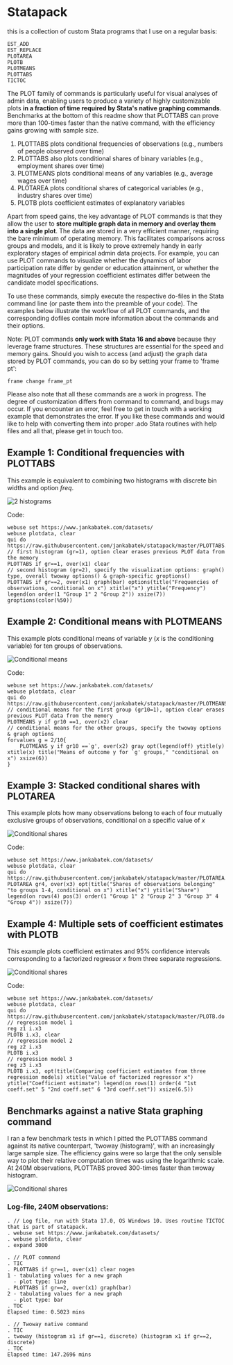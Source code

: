 # Statapack

this is a collection of custom Stata programs that I use on a regular basis:

    EST_ADD
    EST_REPLACE
    PLOTAREA
    PLOTB 
    PLOTMEANS
    PLOTTABS
    TICTOC

The PLOT family of commands is particularly useful for visual analyses of admin data, enabling users to produce a variety of highly customizable plots **in a fraction of time required by Stata's native graphing commands**. Benchmarks at the bottom of this readme show that PLOTTABS can prove more than 100-times faster than the native command, with the efficiency gains growing with sample size. 
  
1. PLOTTABS plots conditional frequencies of observations (e.g., numbers of people observed over time)
2. PLOTTABS also plots conditional shares of binary variables (e.g., employment shares over time)
3. PLOTMEANS plots conditional means of any variables (e.g., average wages over time)
4. PLOTAREA plots conditional shares of categorical variables (e.g., industry shares over time)
5. PLOTB plots coefficient estimates of explanatory variables

Apart from speed gains, the key advantage of PLOT commands is that they allow the user to **store multiple graph data in memory and overlay them into a single plot**. The data are stored in a very efficient manner, requiring the bare minimum of operating memory. This facilitates comparisons across groups and models, and it is likely to prove extremely handy in early exploratory stages of empirical admin data projects. For example, you can use PLOT commands to visualize whether the dynamics of labor participation rate differ by gender or education attainment, or whether the magnitudes of your regression coefficient estimates differ between the candidate model specifications. 

To use these commands, simply execute the respective do-files in the Stata command line (or paste them into the preamble of your code). The examples below illustrate the workflow of all PLOT commands, and the corresponding dofiles contain more information about the commands and their options.  

Note: PLOT commands **only work with Stata 16 and above** because they leverage frame structures. These structures are essential for the speed and memory gains. Should you wish to access (and adjust) the graph data stored by PLOT commands, you can do so by setting your frame to 'frame pt':

    frame change frame_pt

Please also note that all these commands are a work in progress. The degree of customization differs from command to command, and bugs may occur. 
If you encounter an error, feel free to get in touch with a working example that demonstrates the error. 
If you like these commands and would like to help with converting them into proper .ado Stata routines with help files and all that, please get in touch too. 

## Example 1: Conditional frequencies with PLOTTABS

This example is equivalent to combining two histograms with discrete bin widths and option *freq*.   
 
![2 histograms](figures/2histograms.png) 

Code:

    webuse set https://www.jankabatek.com/datasets/
    webuse plotdata, clear
    qui do https://raw.githubusercontent.com/jankabatek/statapack/master/PLOTTABS.do
    // first histogram (gr=1), option clear erases previous PLOT data from the memory
    PLOTTABS if gr==1, over(x1) clear 
    // second histogram (gr=2), specify the visualization options: graph() type, overall twoway options() & graph-specific groptions() 
    PLOTTABS if gr==2, over(x1) graph(bar) options(title("Frequencies of observations, conditional on x") xtitle("x") ytitle("Frequency") legend(on order(1 "Group 1" 2 "Group 2")) xsize(7))  groptions(color(%50))


## Example 2: Conditional means with PLOTMEANS

This example plots conditional means of variable *y* (*x* is the conditioning variable) for ten groups of observations.
 
![Conditional means](figures/condmeans.png) 

Code:

    webuse set https://www.jankabatek.com/datasets/
    webuse plotdata, clear
    qui do https://raw.githubusercontent.com/jankabatek/statapack/master/PLOTMEANS.do
    // conditional means for the first group (gr10=1), option clear erases previous PLOT data from the memory
    PLOTMEANS y if gr10 ==1, over(x2) clear
    // conditional means for the other groups, specify the twoway options & graph options
    forvalues g = 2/10{
        PLOTMEANS y if gr10 ==`g', over(x2) gray opt(legend(off) ytitle(y) xtitle(x) title("Means of outcome y for `g' groups," "conditional on x") xsize(6))
    }


## Example 3: Stacked conditional shares with PLOTAREA

This example plots how many observations belong to each of four mutually exclusive groups of observations, conditional on a specific value of *x*
 
![Conditional shares](figures/plotarea.png) 

Code:

    webuse set https://www.jankabatek.com/datasets/
    webuse plotdata, clear
    qui do https://raw.githubusercontent.com/jankabatek/statapack/master/PLOTAREA.do
    PLOTAREA gr4, over(x3) opt(title("Shares of observations belonging"  "to groups 1-4, conditional on x") xtitle("x") ytitle("Share") legend(on rows(4) pos(3) order(1 "Group 1" 2 "Group 2" 3 "Group 3" 4 "Group 4")) xsize(7))

## Example 4: Multiple sets of coefficient estimates with PLOTB

This example plots coefficient estimates and 95% confidence intervals corresponding to a factorized regressor *x* from three separate regressions. 
 
![Conditional shares](figures/coefficients.png) 

Code:

    webuse set https://www.jankabatek.com/datasets/
    webuse plotdata, clear
    qui do https://raw.githubusercontent.com/jankabatek/statapack/master/PLOTB.do
    // regression model 1
    reg z1 i.x3
    PLOTB i.x3, clear 
    // regression model 2
    reg z2 i.x3
    PLOTB i.x3
    // regression model 3
    reg z3 i.x3
    PLOTB i.x3, opt(title(Comparing coefficient estimates from three regression models) xtitle("Value of factorized regressor x") ytitle("Coefficient estimate") legend(on rows(1) order(4 "1st coeff.set" 5 "2nd coeff.set" 6 "3rd coeff.set")) xsize(6.5))

## Benchmarks against a native Stata graphing command

I ran a few benchmark tests in which I pitted the PLOTTABS command against its native counterpart, 'twoway (histogram)', with an increasingly large sample size. The efficiency gains were so large that the only sensible way to plot their relative computation times was using the logarithmic scale. At 240M observations, PLOTTABS proved 300-times faster than twoway histogram. 

![Conditional shares](figures/benchmark.png) 
 

 
### Log-file, 240M observations:

    . // Log file, run with Stata 17.0, OS Windows 10. Uses routine TICTOC that is part of statapack.
    . webuse set https://www.jankabatek.com/datasets/
    . webuse plotdata, clear 
    . expand 3000 

    . // PLOT command
    . TIC
    . PLOTTABS if gr==1, over(x1) clear nogen
    1 - tabulating values for a new graph
      - plot type: line
    . PLOTTABS if gr==2, over(x1) graph(bar) 
    2 - tabulating values for a new graph
      - plot type: bar
    . TOC
    Elapsed time: 0.5023 mins

    . // Twoway native command
    . TIC
    . twoway (histogram x1 if gr==1, discrete) (histogram x1 if gr==2, discrete)
    . TOC
    Elapsed time: 147.2696 mins
      
